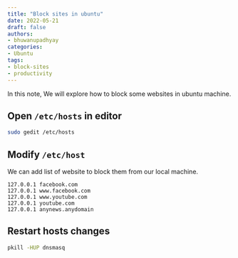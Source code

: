 ```yaml
---
title: "Block sites in ubuntu"
date: 2022-05-21
draft: false
authors:
- bhuwanupadhyay
categories:
- Ubuntu
tags:
- block-sites
- productivity
---
```


In this note, We will explore how to block some websites in ubuntu machine.

<!--more-->

## Open `/etc/hosts` in editor

```bash
sudo gedit /etc/hosts
```

## Modify `/etc/host`

We can add list of website to block them from our local machine.

```text
127.0.0.1 facebook.com
127.0.0.1 www.facebook.com
127.0.0.1 www.youtube.com
127.0.0.1 youtube.com
127.0.0.1 anynews.anydomain
```

## Restart hosts changes

```bash
pkill -HUP dnsmasq
```